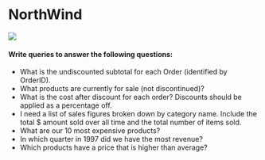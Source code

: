 # NorthWind
![](https://www.notion.so/image/https%3A%2F%2Fs3-us-west-2.amazonaws.com%2Fsecure.notion-static.com%2F4ba344d2-1123-44a1-8285-f6d5edef016f%2FUntitled.png?table=block&id=2ea57dde-f1e8-49d9-b0b6-e21a924b98bf&spaceId=85912e18-82de-4c30-9bef-17f358162444&width=3840&userId=2b106ec6-347f-4986-ac0e-61b515944c47&cache=v2)

#### Write queries to answer the following questions: 
- What is the undiscounted subtotal for each Order (identified by OrderID).
- What products are currently for sale (not discontinued)?
- What is the cost after discount for each order?  Discounts should be applied as a percentage off.
- I need a list of sales figures broken down by category name.  Include the total $ amount sold over all time and the total number of items sold.
- What are our 10 most expensive products?
- In which quarter in 1997 did we have the most revenue?
- Which products have a price that is higher than average?

